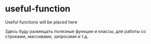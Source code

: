 # useful-function
Useful functions will be placed here

Здесь буду размещать полезные функции и классы, для работы со строками, массивами, запросами и т.д.
